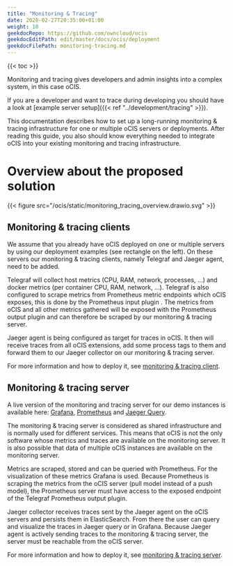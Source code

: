 ```yaml
---
title: "Monitoring & Tracing"
date: 2020-02-27T20:35:00+01:00
weight: 10
geekdocRepo: https://github.com/owncloud/ocis
geekdocEditPath: edit/master/docs/ocis/deployment
geekdocFilePath: monitoring-tracing.md
---
```


{{< toc >}}

Monitoring and tracing gives developers and admin insights into a complex system, in this case oCIS.

If you are a developer and want to trace during developing you should have a look at [example server setup]({{< ref "../development/tracing" >}}).

This documentation describes how to set up a long-running monitoring & tracing infrastructure for one or multiple oCIS servers or deployments. After reading this guide, you also should know everything needed to integrate oCIS into your existing monitoring and tracing infrastructure.

# Overview about the proposed solution

{{< figure src="/ocis/static/monitoring_tracing_overview.drawio.svg" >}}

## Monitoring & tracing clients

We assume that you already have oCIS deployed on one or multiple servers by using our deployment examples (see rectangle on the left). On these servers our monitoring & tracing clients, namely Telegraf and Jaeger agent, need to be added.

Telegraf will collect host metrics (CPU, RAM, network, processes, ...) and docker metrics (per container CPU, RAM, network, ...). Telegraf is also configured to scrape metrics from Prometheus metric endpoints which oCIS exposes, this is done by the Prometheus input plugin . The metrics from oCIS and all other metrics gathered will be exposed with the Prometheus output plugin and can therefore be scraped by our monitoring & tracing server.

Jaeger agent is being configured as target for traces in oCIS. It then will receive traces from all oCIS extensions, add some process tags to them and forward them to our Jaeger collector on our monitoring & tracing server.

For more information and how to deploy it, see [monitoring & tracing client](https://github.com/owncloud-devops/monitoring-tracing-client).

## Monitoring & tracing server

A live version of the monitoring and tracing server for our demo instances is available here: [Grafana](https://grafana.infra.owncloud.works), [Prometheus](https://prometheus.infra.owncloud.works) and [Jaeger Query](https://jaeger.infra.owncloud.works).

The monitoring & tracing server is considered as shared infrastructure and is normally used for different services. This means that oCIS is not the only software whose metrics and traces are available on the monitoring server. It is also possible that data of multiple oCIS instances are available on the monitoring server.

Metrics are scraped, stored and can be queried with Prometheus. For the visualization of these metrics Grafana is used. Because Prometheus is scraping the metrics from the oCIS server (pull model instead of a push model), the Prometheus server must have access to the exposed endpoint of the Telegraf Prometheus output plugin.

Jaeger collector receives traces sent by the Jaeger agent on the oCIS servers and persists them in ElasticSearch. From there the user can query and visualize the traces in Jaeger query or in Grafana. Because Jaeger agent is actively sending traces to the monitoring & tracing server, the server must be reachable from the oCIS server.

For more information and how to deploy it, see [monitoring & tracing server](https://github.com/owncloud-devops/monitoring-tracing-server).
